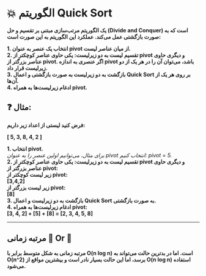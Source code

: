 
# :collision: الگوریتم Quick Sort
**یک الگوریتم مرتب‌سازی مبتنی بر تقسیم و حل (Divide and Conquer) است که به صورت بازگشتی عمل می‌کند. عملکرد این الگوریتم به این صورت است:**

**1. انتخاب یک عنصر به عنوان pivot از میان عناصر لیست.**\
**2. تقسیم لیست به دو زیرلیست: یکی حاوی عناصر کوچکتر از pivot و دیگری حاوی عناصر بزرگتر از pivot. اگر عنصری به اندازه pivot باشد، می‌توان آن را در هر یک از دو زیرلیست قرار داد.**\
**3. بازگشت به دو زیرلیست به صورت بازگشتی و اعمال Quick Sort بر روی هر یک از آن‌ها.**\
**4. ادغام زیرلیست‌ها به همراه pivot.**

 ## :question: مثال:
**فرض کنید لیستی از اعداد زیر داریم:**

**\[ 5, 3, 8, 4, 2 \]**

**1. انتخاب pivot.**\
*برای مثال، می‌توانیم اولین عنصر را به عنوان pivot انتخاب کنیم: pivot = 5.*\
**2. تقسیم لیست به دو زیرلیست: یکی حاوی عناصر کوچکتر از pivot و دیگری حاوی عناصر بزرگتر از pivot:**\
**زیر لیست کوچکتر از pivot:**\
**[3,4,2]**\
**زیر لیست بزرگتر از pivot:**\
**[8]**\
**3. بازگشت به دو زیرلیست و اعمال Quick Sort به صورت بازگشتی.**\
**4. ادغام زیرلیست‌ها به همراه pivot:**\
**[3, 4, 2] + [5] + [8] = [2, 3, 4, 5, 8]**
***
## مرتبه زمانی :rabbit2: Or :snail:
**مرتبه زمانی به شکل متوسط برابر با O(n log n) است. اما در بدترین حالت می‌تواند به O(n^2) برسد، اما این حالت بسیار نادر است و بیشترین مواقع از O(n log n) استفاده می‌شود.**
